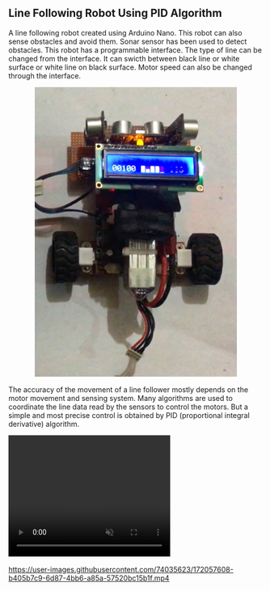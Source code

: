 ## Line Following Robot Using PID Algorithm
A line following robot created using Arduino Nano. This robot can also sense obstacles and avoid them. Sonar sensor has been used to detect obstacles. This robot has a programmable interface. The type of line can be changed from the interface. It can swicth between black line or white surface or white line on black surface. Motor speed can also be changed through the interface. 
<p align="center">
<img src="https://github.com/mwasikz/Line-Following-Robot/blob/main/reademe_assets/LFR.png" width="400">
</p>

The accuracy of the movement of a line follower mostly depends on the motor movement and sensing system. Many algorithms are used to coordinate the line data read by the sensors to control the motors. But a simple and most precise control is obtained by PID (proportional integral derivative) algorithm.

<video width="320" height="240" autoplay muted>
  <source src="https://github.com/mwasikz/Line-Following-Robot/blob/main/reademe_assets/mwasikz_Line-Following-Robot.mp4" type="video/mp4">
</video>

https://user-images.githubusercontent.com/74035623/172057608-b405b7c9-6d87-4bb6-a85a-57520bc15b1f.mp4
